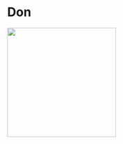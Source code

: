 <p>
<h1 align="left">Don</h1>
</p>

<div align="left"><img src="https://media.giphy.com/media/N23cG6apipMmQ/giphy.gif" width="250" height="250"/>
